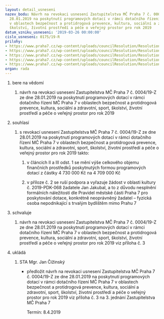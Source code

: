 ```yaml
---
layout: detail_usneseni
nazev_bodu: Návrh na revokaci usnesení Zastupitelstva MČ Praha 7 č. 0004/19-Z ze dne
  28.01.2019 na poskytnutí programových dotací v rámci dotačního řízení MČ Praha 7
  v oblastech bezpečnost a protidrogová prevence, kultura, sociální a zdravotní, sport,
  školství, životní prostředí a péče o veřejný prostor pro rok 2019
datum_vzniku_usneseni: '2019-03-26 00:00:00'
cislo_usneseni: 0175/19-R
prilohy:
- https://www.praha7.cz/wp-content/uploads/councilResolution/Resolutions/30718/export/M3DV_Poskytnuti_programovych_dotaci_MC_Praha_7_2019_revokace_Jakubal_R~440143.doc
- https://www.praha7.cz/wp-content/uploads/councilResolution/Resolutions/30718/export/Priloha_c2_Poskytnuti_programovych_dotaci_MC_Praha_7_2019_revokace~440142.xlsx
- https://www.praha7.cz/wp-content/uploads/councilResolution/Resolutions/30718/export/M3_Poskytnuti_programovych_dotaci_MC_Praha_7_2019_revokace_Jakubal_Z~440141.pdf
- https://www.praha7.cz/wp-content/uploads/councilResolution/Resolutions/30718/export/Usneseni_Z_0004_19_PoskytnutiobecnychprogramovychdotaciMCPraha7_2019~440140.pdf
- https://www.praha7.cz/wp-content/uploads/councilResolution/Resolutions/30718/export/export~440831.pdf
organ: rada
---
```

<ol id="urzList" class="urzList_view"><li class="urzClass1" id=""><span name="1">bere na vědomí</span><ol class="urzOlClass decimal "><li class="urzClass2" id="" style="text-align: left;"><span><p>návrh na revokaci usnesení Zastupitelstva MČ Praha 7 č. 0004/19-Z ze dne 28.01.2019 na poskytnutí programových dotací v rámci dotačního řízení MČ Praha 7 v oblastech bezpečnost a protidrogová prevence, kultura, sociální a zdravotní, sport, školství, životní prostředí a péče o veřejný prostor pro rok 2019</p></span></li></ol></li><li class="urzClass1" id=""><span name="26">souhlasí</span><ol class="urzOlClass decimal "><li class="urzClass2" id="" style="text-align: left;"><span><p>s revokací usnesení Zastupitelstva MČ Praha 7 č. 0004/19-Z ze dne 28.01.2019 na poskytnutí programových dotací v rámci dotačního řízení MČ Praha 7 v oblastech bezpečnost a protidrogová prevence, kultura, sociální a zdravotní, sport, školství, životní prostředí a péče o veřejný prostor pro rok 2019 takto: <br></p></span><ol class="urzUlClass" id=""><li class="urzClass3" id="" style="text-align: left;"><span><p>v článcích II a III odst. 1 se mění výše celkového objemu finančních prostředků poskytnutých formou programových dotací z částky 4 730 000 Kč na 4 709 000 Kč</p></span></li><li class="urzClass3" id="" style="text-align: left;"><span><p>v příloze č. 2 se ruší podpora a vyřazuje žádost v oblasti kultury č. 2019-PDK-068 žadatele Jan Jakubal, a to z důvodu nesplnění formálních náležitostí dle Pravidel městské části Praha 7 pro poskytování dotace, konkrétně neoprávněný žadatel – fyzická osoba nepodnikající s trvalým bydlištěm mimo Prahu 7</p></span></li></ol></li></ol></li><li class="urzClass1" id=""><span name="24">schvaluje</span><ol class="urzOlClass decimal "><li class="urzClass2" id="" style="text-align: left;"><span><p>návrh na revokaci usnesení Zastupitelstva MČ Praha 7 č. 0004/19-Z ze dne 28.01.2019 na poskytnutí programových dotací v rámci dotačního řízení MČ Praha 7 v oblastech bezpečnost a protidrogová prevence, kultura, sociální a zdravotní, sport, školství, životní prostředí a péče o veřejný prostor pro rok 2019 viz příloha č. 3<br></p></span></li></ol></li><li class="urzClass1" id="urzUkoly"><span name="1">ukládá</span><ol class="urzOlClass"><li class="urzClass2"><span><p>STA Mgr. Jan Čižinský</p></span><ul class="urzUlClass"><li class="urzClass3"><span><p>předložit návrh na revokaci usnesení Zastupitelstva MČ Praha 7 č. 0004/19-Z ze dne 28.01.2019 na poskytnutí programových dotací v rámci dotačního řízení MČ Praha 7 v oblastech bezpečnost a protidrogová prevence, kultura, sociální a zdravotní, sport, školství, životní prostředí a péče o veřejný prostor pro rok 2019 viz příloha č. 3 na 3. jednání Zastupitelstva MČ Praha 7</p></span><span class="urzUkolTermin">  Termín:&nbsp;8.4.2019</span></li></ul></li></ol></li></ol>